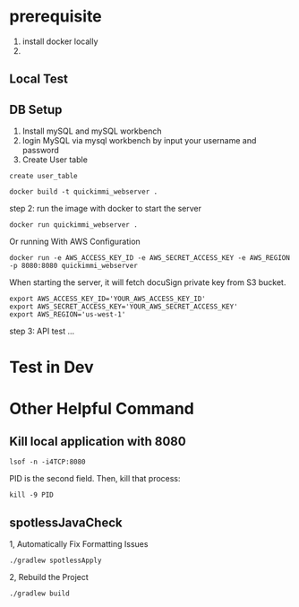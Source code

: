 # prerequisite
1. install docker locally
2.

## Local Test

## DB Setup
1. Install mySQL and mySQL workbench
2. login MySQL via mysql workbench by input your username and password
3. Create User table
~~~~
create user_table
~~~~
~~~
docker build -t quickimmi_webserver .
~~~

step 2: run the image with docker to start the server
~~~
docker run quickimmi_webserver .
~~~
Or running With AWS Configuration
~~~
docker run -e AWS_ACCESS_KEY_ID -e AWS_SECRET_ACCESS_KEY -e AWS_REGION -p 8080:8080 quickimmi_webserver
~~~
When starting the server, it will fetch docuSign private key from S3 bucket.
~~~
export AWS_ACCESS_KEY_ID='YOUR_AWS_ACCESS_KEY_ID'
export AWS_SECRET_ACCESS_KEY='YOUR_AWS_SECRET_ACCESS_KEY'
export AWS_REGION='us-west-1'
~~~

step 3: API test
...

# Test in Dev


# Other Helpful Command

## Kill local application with 8080
~~~
lsof -n -i4TCP:8080
~~~

PID is the second field. Then, kill that process:
~~~
kill -9 PID
~~~

## spotlessJavaCheck

1, Automatically Fix Formatting Issues
~~~
./gradlew spotlessApply
~~~
2, Rebuild the Project
~~~
./gradlew build
~~~
